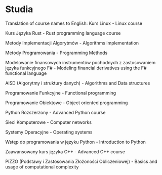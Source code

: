# Studia

Translation of course names to English:
Kurs Linux - Linux course

Kurs Języka Rust - Rust programming language course

Metody Implementacji Algorytmów - Algorithms implementation

Metody Programowania - Programming Methods

Modelowanie finansowych instrumentów pochodnych z zastosowaniem języka funkcyjnego F# - Modeling financial derivatives using the F# functional language

AiSD (Algorytmy i struktury danych) - Algorithms and Data structures

Programowanie Funkcyjne - Functional programming

Programowanie Obiektowe - Object oriented programming

Python Rozszerzony - Advanced Python course

Sieci Komputerowe - Computer networks

Systemy Operacyjne - Operating systems

Wstęp do programowania w języku Python - Introduction to Python

Zaawansowany kurs języka C++ - Advanced C++ course

PIZZO (Podstawy i Zastosowania Złożoności Obliczeniowej) - Basics and usage of computational complexity